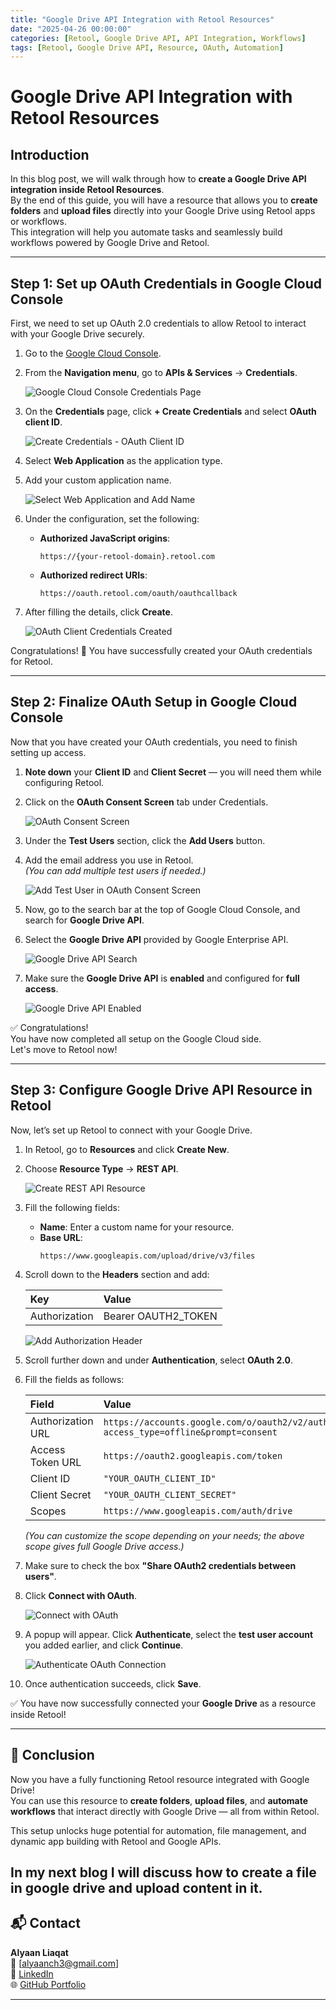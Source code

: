 ```yaml
---
title: "Google Drive API Integration with Retool Resources"
date: "2025-04-26 00:00:00"
categories: [Retool, Google Drive API, API Integration, Workflows]
tags: [Retool, Google Drive API, Resource, OAuth, Automation]
---
```


# Google Drive API Integration with Retool Resources

## Introduction

In this blog post, we will walk through how to **create a Google Drive API integration inside Retool Resources**.  
By the end of this guide, you will have a resource that allows you to **create folders** and **upload files** directly into your Google Drive using Retool apps or workflows.  
This integration will help you automate tasks and seamlessly build workflows powered by Google Drive and Retool.

---

## Step 1: Set up OAuth Credentials in Google Cloud Console

First, we need to set up OAuth 2.0 credentials to allow Retool to interact with your Google Drive securely.

1. Go to the [Google Cloud Console](https://console.cloud.google.com/).
2. From the **Navigation menu**, go to **APIs & Services** → **Credentials**.  
   
   ![Google Cloud Console Credentials Page](/assets/images/blog_images/googledriveintegrationwithretool/p1.png)

3. On the **Credentials** page, click **+ Create Credentials** and select **OAuth client ID**.

   ![Create Credentials - OAuth Client ID](/assets/images/blog_images/googledriveintegrationwithretool/p2.png)

4. Select **Web Application** as the application type.

5. Add your custom application name.  

   ![Select Web Application and Add Name](/assets/images/blog_images/googledriveintegrationwithretool/p3.png)

6. Under the configuration, set the following:
   - **Authorized JavaScript origins**:  
     ```
     https://{your-retool-domain}.retool.com
     ```
   - **Authorized redirect URIs**:  
     ```
     https://oauth.retool.com/oauth/oauthcallback
     ```

7. After filling the details, click **Create**.

   ![OAuth Client Credentials Created](/assets/images/blog_images/googledriveintegrationwithretool/p4.png)

Congratulations! 🎉 You have successfully created your OAuth credentials for Retool.

---

## Step 2: Finalize OAuth Setup in Google Cloud Console

Now that you have created your OAuth credentials, you need to finish setting up access.

1. **Note down** your **Client ID** and **Client Secret** — you will need them while configuring Retool.

2. Click on the **OAuth Consent Screen** tab under Credentials.

   ![OAuth Consent Screen](/assets/images/blog_images/googledriveintegrationwithretool/p5.png)

3. Under the **Test Users** section, click the **Add Users** button.

4. Add the email address you use in Retool.  
   *(You can add multiple test users if needed.)*

   ![Add Test User in OAuth Consent Screen](/assets/images/blog_images/googledriveintegrationwithretool/p6.png)

5. Now, go to the search bar at the top of Google Cloud Console, and search for **Google Drive API**.

6. Select the **Google Drive API** provided by Google Enterprise API.

   ![Google Drive API Search](/assets/images/blog_images/googledriveintegrationwithretool/p7.png)

7. Make sure the **Google Drive API** is **enabled** and configured for **full access**.

   ![Google Drive API Enabled](/assets/images/blog_images/googledriveintegrationwithretool/p9.png)

✅ Congratulations!  
You have now completed all setup on the Google Cloud side.  
Let's move to Retool now!

---

## Step 3: Configure Google Drive API Resource in Retool

Now, let’s set up Retool to connect with your Google Drive.

1. In Retool, go to **Resources** and click **Create New**.

2. Choose **Resource Type** → **REST API**.

   ![Create REST API Resource](/assets/images/blog_images/googledriveintegrationwithretool/p8.png)

3. Fill the following fields:

   - **Name**: Enter a custom name for your resource.
   - **Base URL**:  
     ```
     https://www.googleapis.com/upload/drive/v3/files
     ```

4. Scroll down to the **Headers** section and add:

   | Key | Value |
   |:---|:---|
   | Authorization | Bearer OAUTH2_TOKEN |

   ![Add Authorization Header](/assets/images/blog_images/googledriveintegrationwithretool/p10.png)

5. Scroll further down and under **Authentication**, select **OAuth 2.0**.

6. Fill the fields as follows:

   | Field | Value |
   |:---|:---|
   | Authorization URL | `https://accounts.google.com/o/oauth2/v2/auth?access_type=offline&prompt=consent` |
   | Access Token URL | `https://oauth2.googleapis.com/token` |
   | Client ID | `"YOUR_OAUTH_CLIENT_ID"` |
   | Client Secret | `"YOUR_OAUTH_CLIENT_SECRET"` |
   | Scopes | `https://www.googleapis.com/auth/drive` |

   *(You can customize the scope depending on your needs; the above scope gives full Google Drive access.)*

7. Make sure to check the box **"Share OAuth2 credentials between users"**.

8. Click **Connect with OAuth**.

   ![Connect with OAuth](/assets/images/blog_images/googledriveintegrationwithretool/p11.png)

9. A popup will appear. Click **Authenticate**, select the **test user account** you added earlier, and click **Continue**.

   ![Authenticate OAuth Connection](/assets/images/blog_images/googledriveintegrationwithretool/p12.png)

10. Once authentication succeeds, click **Save**.

✅ You have now successfully connected your **Google Drive** as a resource inside Retool!

---

## 🎉 Conclusion

Now you have a fully functioning Retool resource integrated with Google Drive!  
You can use this resource to **create folders**, **upload files**, and **automate workflows** that interact directly with Google Drive — all from within Retool.

This setup unlocks huge potential for automation, file management, and dynamic app building with Retool and Google APIs.

In my next blog I will discuss how to create a file in google drive and upload content in it.
---

## 📬 Contact

**Alyaan Liaqat**  
📧 [alyaanch3@gmail.com]  
🔗 [LinkedIn](www.linkedin.com/in/alyaan-liaqat)  
🌐 [GitHub Portfolio](https://alyaanliaqat.github.io/)

---
